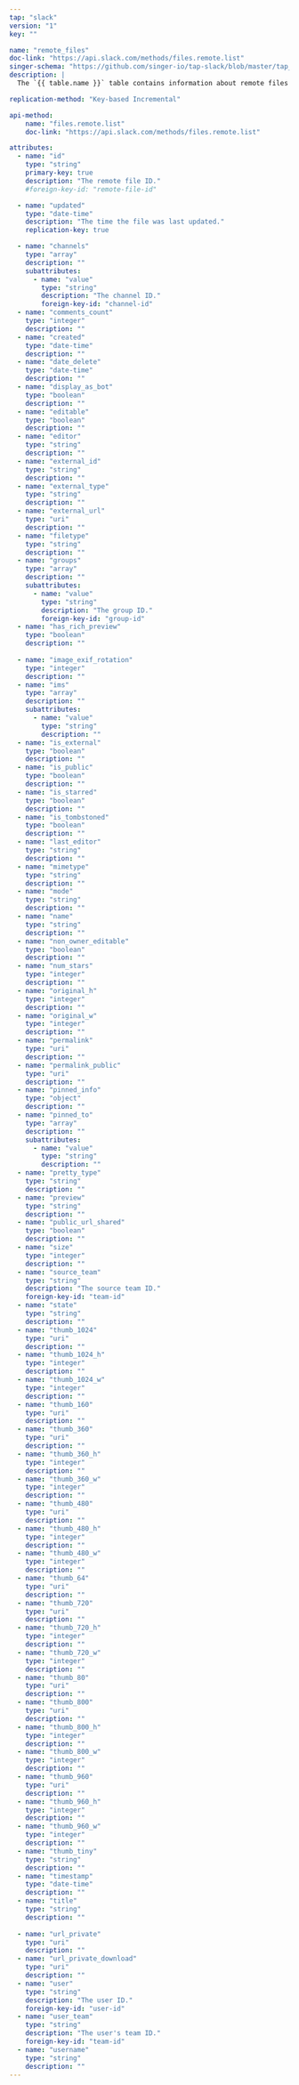 ```yaml
---
tap: "slack"
version: "1"
key: ""

name: "remote_files"
doc-link: "https://api.slack.com/methods/files.remote.list"
singer-schema: "https://github.com/singer-io/tap-slack/blob/master/tap_slack/schemas/remote_files.json"
description: |
  The `{{ table.name }}` table contains information about remote files added to your {{ integration.display_name }} team. Stitch applies a lookback period of 14 days and a default date window of five days to this table. A lookback period is a certain amount of days worth of historical data that Stitch will replicate. This exists to manage the volume of data flowing through the integration since files are typically shared often in {{ integration.display_name }}.

replication-method: "Key-based Incremental"

api-method:
    name: "files.remote.list"
    doc-link: "https://api.slack.com/methods/files.remote.list"

attributes:
  - name: "id"
    type: "string"
    primary-key: true
    description: "The remote file ID."
    #foreign-key-id: "remote-file-id"

  - name: "updated"
    type: "date-time"
    description: "The time the file was last updated."
    replication-key: true  

  - name: "channels"
    type: "array"
    description: ""
    subattributes:
      - name: "value"
        type: "string"
        description: "The channel ID."
        foreign-key-id: "channel-id"
  - name: "comments_count"
    type: "integer"
    description: ""
  - name: "created"
    type: "date-time"
    description: ""
  - name: "date_delete"
    type: "date-time"
    description: ""
  - name: "display_as_bot"
    type: "boolean"
    description: ""
  - name: "editable"
    type: "boolean"
    description: ""
  - name: "editor"
    type: "string"
    description: ""
  - name: "external_id"
    type: "string"
    description: ""
  - name: "external_type"
    type: "string"
    description: ""
  - name: "external_url"
    type: "uri"
    description: ""
  - name: "filetype"
    type: "string"
    description: ""
  - name: "groups"
    type: "array"
    description: ""
    subattributes:
      - name: "value"
        type: "string"
        description: "The group ID."
        foreign-key-id: "group-id"
  - name: "has_rich_preview"
    type: "boolean"
    description: ""
  
  - name: "image_exif_rotation"
    type: "integer"
    description: ""
  - name: "ims"
    type: "array"
    description: ""
    subattributes:
      - name: "value"
        type: "string"
        description: ""
  - name: "is_external"
    type: "boolean"
    description: ""
  - name: "is_public"
    type: "boolean"
    description: ""
  - name: "is_starred"
    type: "boolean"
    description: ""
  - name: "is_tombstoned"
    type: "boolean"
    description: ""
  - name: "last_editor"
    type: "string"
    description: ""
  - name: "mimetype"
    type: "string"
    description: ""
  - name: "mode"
    type: "string"
    description: ""
  - name: "name"
    type: "string"
    description: ""
  - name: "non_owner_editable"
    type: "boolean"
    description: ""
  - name: "num_stars"
    type: "integer"
    description: ""
  - name: "original_h"
    type: "integer"
    description: ""
  - name: "original_w"
    type: "integer"
    description: ""
  - name: "permalink"
    type: "uri"
    description: ""
  - name: "permalink_public"
    type: "uri"
    description: ""
  - name: "pinned_info"
    type: "object"
    description: ""
  - name: "pinned_to"
    type: "array"
    description: ""
    subattributes:
      - name: "value"
        type: "string"
        description: ""
  - name: "pretty_type"
    type: "string"
    description: ""
  - name: "preview"
    type: "string"
    description: ""
  - name: "public_url_shared"
    type: "boolean"
    description: ""
  - name: "size"
    type: "integer"
    description: ""
  - name: "source_team"
    type: "string"
    description: "The source team ID."
    foreign-key-id: "team-id"
  - name: "state"
    type: "string"
    description: ""
  - name: "thumb_1024"
    type: "uri"
    description: ""
  - name: "thumb_1024_h"
    type: "integer"
    description: ""
  - name: "thumb_1024_w"
    type: "integer"
    description: ""
  - name: "thumb_160"
    type: "uri"
    description: ""
  - name: "thumb_360"
    type: "uri"
    description: ""
  - name: "thumb_360_h"
    type: "integer"
    description: ""
  - name: "thumb_360_w"
    type: "integer"
    description: ""
  - name: "thumb_480"
    type: "uri"
    description: ""
  - name: "thumb_480_h"
    type: "integer"
    description: ""
  - name: "thumb_480_w"
    type: "integer"
    description: ""
  - name: "thumb_64"
    type: "uri"
    description: ""
  - name: "thumb_720"
    type: "uri"
    description: ""
  - name: "thumb_720_h"
    type: "integer"
    description: ""
  - name: "thumb_720_w"
    type: "integer"
    description: ""
  - name: "thumb_80"
    type: "uri"
    description: ""
  - name: "thumb_800"
    type: "uri"
    description: ""
  - name: "thumb_800_h"
    type: "integer"
    description: ""
  - name: "thumb_800_w"
    type: "integer"
    description: ""
  - name: "thumb_960"
    type: "uri"
    description: ""
  - name: "thumb_960_h"
    type: "integer"
    description: ""
  - name: "thumb_960_w"
    type: "integer"
    description: ""
  - name: "thumb_tiny"
    type: "string"
    description: ""
  - name: "timestamp"
    type: "date-time"
    description: ""
  - name: "title"
    type: "string"
    description: ""
  
  - name: "url_private"
    type: "uri"
    description: ""
  - name: "url_private_download"
    type: "uri"
    description: ""
  - name: "user"
    type: "string"
    description: "The user ID."
    foreign-key-id: "user-id"
  - name: "user_team"
    type: "string"
    description: "The user's team ID."
    foreign-key-id: "team-id"
  - name: "username"
    type: "string"
    description: ""
---
```

